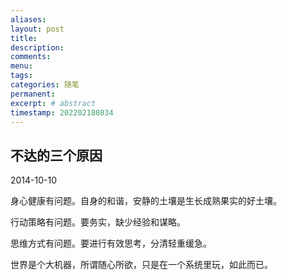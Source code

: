 ```yaml
---
aliases:
layout: post
title:
description:
comments:
menu:
tags: 
categories: 随笔
permanent: 
excerpt: # abstract
timestamp: 202202180834
---
```


## 不达的三个原因

2014-10-10  

身心健康有问题。自身的和谐，安静的土壤是生长成熟果实的好土壤。

  

行动策略有问题。要务实，缺少经验和谋略。

  

思维方式有问题。要进行有效思考，分清轻重缓急。

  

世界是个大机器，所谓随心所欲，只是在一个系统里玩，如此而已。